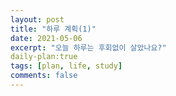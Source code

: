 ```yaml
---
layout: post
title: "하루 계획(1)"
date: 2021-05-06
excerpt: "오늘 하루는 후회없이 살았나요?"
daily-plan:true
tags: [plan, life, study]
comments: false
---
```


